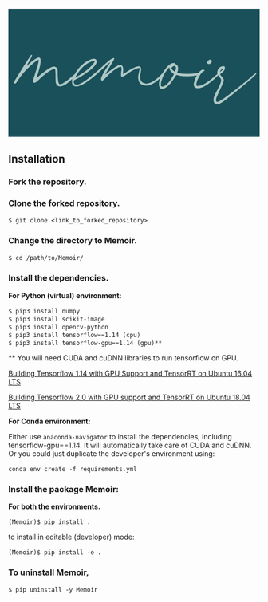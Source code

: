 ![](./images/Logo.jpg)

## Installation

### Fork the repository.

### Clone the forked repository.
```
$ git clone <link_to_forked_repository>
```

### Change the directory to Memoir.
```
$ cd /path/to/Memoir/
```

### Install the dependencies.

**For Python (virtual) environment:**
```
$ pip3 install numpy
$ pip3 install scikit-image
$ pip3 install opencv-python
$ pip3 install tensorflow==1.14 (cpu)
$ pip3 install tensorflow-gpu==1.14 (gpu)**
```
** You will need CUDA and cuDNN libraries to run tensorflow on GPU.

[Building Tensorflow 1.14 with GPU Support and TensorRT on Ubuntu 16.04 LTS](https://medium.com/analytics-vidhya/building-tensorflow-1-14-with-gpu-support-and-tensorrt-on-ubuntu-16-04-84bbd356e03)

[Building Tensorflow 2.0 with GPU support and TensorRT on Ubuntu 18.04 LTS](https://medium.com/analytics-vidhya/building-tensorflow-2-0-with-gpu-support-and-tensorrt-on-ubuntu-18-04-lts-part-1-e04ce41f885c)

**For Conda environment:**

Either use `anaconda-navigator` to install the dependencies, including tensorflow-gpu==1.14. It will automatically take care of CUDA and cuDNN. Or you could just duplicate the developer's environment using:
```
conda env create -f requirements.yml
```
### Install the package Memoir:

**For both the environments.**
```
(Memoir)$ pip install .
```
to install in editable (developer) mode:
```
(Memoir)$ pip install -e .
```

### To uninstall Memoir,
```
$ pip uninstall -y Memoir
```
